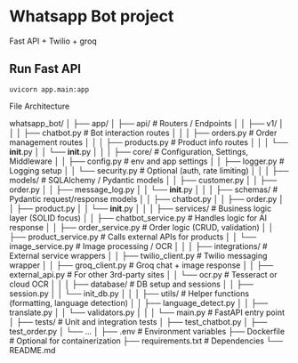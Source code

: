 # Whatsapp Bot project

Fast API + Twilio + groq

## Run Fast API

`
uvicorn app.main:app
`

File Architecture

whatsapp_bot/
│
├── app/
│   ├── api/                     # Routers / Endpoints
│   │   ├── v1/
│   │   │   ├── chatbot.py       # Bot interaction routes
│   │   │   ├── orders.py        # Order management routes
│   │   │   ├── products.py      # Product info routes
│   │   │   └── __init__.py
│   │   └── __init__.py
│   │
│   ├── core/                    # Configuration, Settings, Middleware
│   │   ├── config.py            # env and app settings
│   │   ├── logger.py            # Logging setup
│   │   └── security.py          # Optional (auth, rate limiting)
│   │
│   ├── models/                  # SQLAlchemy / Pydantic models
│   │   ├── customer.py
│   │   ├── order.py
│   │   ├── message_log.py
│   │   └── __init__.py
│   │
│   ├── schemas/                 # Pydantic request/response models
│   │   ├── chatbot.py
│   │   ├── order.py
│   │   ├── product.py
│   │   └── __init__.py
│   │
│   ├── services/                # Business logic layer (SOLID focus)
│   │   ├── chatbot_service.py   # Handles logic for AI response
│   │   ├── order_service.py     # Order logic (CRUD, validation)
│   │   ├── product_service.py   # Calls external APIs for products
│   │   └── image_service.py     # Image processing / OCR
│   │
│   ├── integrations/            # External service wrappers
│   │   ├── twilio_client.py     # Twilio messaging wrapper
│   │   ├── groq_client.py       # Groq chat + image response
│   │   ├── external_api.py      # For other 3rd-party sites
│   │   └── ocr.py               # Tesseract or cloud OCR
│   │
│   ├── database/                # DB setup and sessions
│   │   ├── session.py
│   │   └── init_db.py
│   │
│   ├── utils/                   # Helper functions (formatting, language detection)
│   │   ├── language_detect.py
│   │   ├── translate.py
│   │   └── validators.py
│   │
│   └── main.py                  # FastAPI entry point
│
├── tests/                       # Unit and integration tests
│   ├── test_chatbot.py
│   ├── test_order.py
│   └── ...
│
├── .env                         # Environment variables
├── Dockerfile                   # Optional for containerization
├── requirements.txt             # Dependencies
└── README.md
